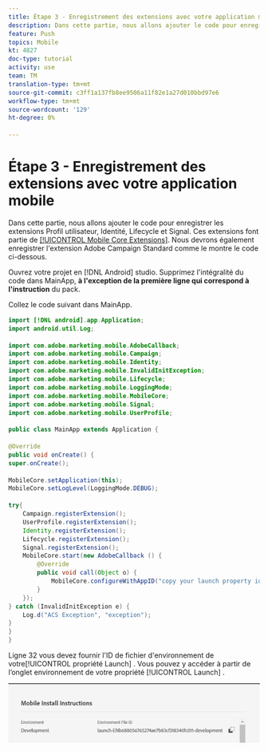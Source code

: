 ```yaml
---
title: Étape 3 - Enregistrement des extensions avec votre application mobile
description: Dans cette partie, nous allons ajouter le code pour enregistrer les extensions UserProfile, Identity, Lifecycle et Signal.
feature: Push
topics: Mobile
kt: 4827
doc-type: tutorial
activity: use
team: TM
translation-type: tm+mt
source-git-commit: c3ff1a137fb8ee9506a11f82e1a27d010bbd97e6
workflow-type: tm+mt
source-wordcount: '129'
ht-degree: 0%

---
```



# Étape 3 - Enregistrement des extensions avec votre application mobile

Dans cette partie, nous allons ajouter le code pour enregistrer les extensions Profil utilisateur, Identité, Lifecycle et Signal. Ces extensions font partie de [[!UICONTROL Mobile Core Extensions]](https://aep-sdks.gitbook.io/docs/using-mobile-extensions/mobile-core). Nous devrons également enregistrer l&#39;extension Adobe Campaign Standard comme le montre le code ci-dessous.

Ouvrez votre projet en [!DNL Android] studio. Supprimez l&#39;intégralité du code dans MainApp, **à l&#39;exception de la première ligne qui correspond à l&#39;instruction** du pack.

Collez le code suivant dans MainApp.

```java
import [!DNL android].app.Application;
import android.util.Log;

import com.adobe.marketing.mobile.AdobeCallback;
import com.adobe.marketing.mobile.Campaign;
import com.adobe.marketing.mobile.Identity;
import com.adobe.marketing.mobile.InvalidInitException;
import com.adobe.marketing.mobile.Lifecycle;
import com.adobe.marketing.mobile.LoggingMode;
import com.adobe.marketing.mobile.MobileCore;
import com.adobe.marketing.mobile.Signal;
import com.adobe.marketing.mobile.UserProfile;

public class MainApp extends Application {

@Override
public void onCreate() {
super.onCreate();

MobileCore.setApplication(this);
MobileCore.setLogLevel(LoggingMode.DEBUG);

try{
    Campaign.registerExtension();
    UserProfile.registerExtension();
    Identity.registerExtension();
    Lifecycle.registerExtension();
    Signal.registerExtension();
    MobileCore.start(new AdobeCallback () {
        @Override
        public void call(Object o) {
            MobileCore.configureWithAppID("copy your launch property id here");
        }
    });
} catch (InvalidInitException e) {
    Log.d("ACS Exception", "exception");
}
}
}
```

Ligne 32 vous devez fournir l&#39;ID de fichier d&#39;environnement de votre[!UICONTROL  propriété Launch] . Vous pouvez y accéder à partir de l’onglet  environnement de votre propriété [!UICONTROL Launch] .

![launch-id](assets/launch-id-property.PNG)
